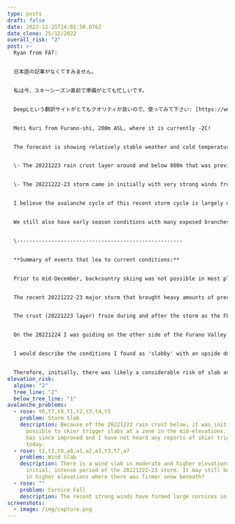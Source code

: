 ```yaml
---
type: posts
draft: false
date: 2022-12-25T14:01:50.076Z
date_clone: 25/12/2022
overall_risk: "2"
post: >-
  Ryan from FAT:


  日本語の記事がなくてすみません。


  私は今、スキーシーズン直前で準備がとても忙しいです。


  DeepLという翻訳サイトがとてもクオリティが良いので、使ってみて下さい: [https://www.deepl.com/translator](https://www.deepl.com/translator?fbclid=IwAR3Ern1iJ5xLbYLl8dmr5a7xm1T3Aiil5X5AF74PnBnAUAnxdh5J_2VfdHQ)


  Meri Kuri from Furano-shi, 200m ASL, where it is currently -2C!


  The forecast is showing relatively stable weather and cold temperatures until the evening of the 28th. I believe it is a logical assumption that the snow stability is now improving until the next storm cycle arrives. T﻿here is a rain crust around and below 800m that may still be reactive. The main 2 issues to look out for in regards to avalanches are:


  \- The 20221223 rain crust layer around and below 800m that was previously reactive may still be reactive in places.


  \-﻿ The 20221222-23 storm came in initially with very strong winds from the SE, loading the NW slopes, which is opposite situation to usual. 


  I﻿ believe the avalanche cycle of this recent storm cycle is largely over but it is still important to be cautious considering these strong SE storms are not common. Crazy rotors from these intense storms can create anomalous pockets of wind loading and areas of instability in surprising places.


  We still also have early season conditions with many exposed branches and hazards, and now, from the rain event, there are large frozen chunks of ice perched in trees and just below the fresh snow.. 


  \-﻿----------------------------------------------------


  **Summary of events that lea to current conditions:**


  P﻿rior to mid-December, backcountry skiing was not possible in most places due to lack of snow. Since then, much snow has fallen, often 10-20cm per day making for a good base. A record of the snowfall is best found on Furano ski area's [facebook page](https://www.facebook.com/furanoskiarea).


  The recent 20221222-23 major storm that brought heavy amounts of precipitation (85kmph was forecast) to central and especially E Hokkaido started warm with the FL around 800m with strong SE winds. During and after the rain event there was a high risk of loose wet avalanches until the top of the rain. Many large avalanches occurred in the steep terrain of the Yubari Mountains. 


  The crust (20221223 layer) froze during and after the storm as the FL dropped and precipitation became denser snow. Initially, on the 23rd, there were 20cm reactive storm slabs on the 20221223 rain crust at a zone in the mid-elevations, all aspects, that have since become more stable. During and after the storm it was easy to skier trigger. Now it appears they are not as reactive but certainly still something to be wary of when skiing in avalanche terrain. 


  O﻿n the 20221224 I was guiding on the other side of the Furano Valley to the North in the higher elevation Tokachi Mountains of Daisetsuzan National Park. I spent much of my day around 1000m in a sheltered area. The 20221213 rain crust did not exist here, rather a dense wind packed layer, denser than the underlying snow making it difficult to ski in places. On the loaded NW aspect, this transition to lighter snow was deeper down making for better skiing conditions. 


  I﻿ would describe the conditions I found as 'slabby' with an upside down density profile. I saw little evidence of propagation at that elevation so it was not concerning at all, i.e. it was bonding well to the layer of less dense rounds beneath. However, I can imagine that the risk of slab avalanches would have almost certainly been higher in the alpine on the now loaded NW aspects that are often the firm, wind-scoured aspect.


  Therefore, initially, there was likely a considerable risk of slab avalanches on those NW slopes. - I heard reports of shooting cracks in the mid-higher elevations.
elevation_risk:
  alpine: "2"
  tree_line: "2"
  below_tree_line: "1"
avalanche_problems:
  - rose: t6,t7,t8,t1,t2,t3,t4,t5
    problem: Storm Slab
    description: B﻿ecause of the 20221223 rain crust below, it was initially
      possible to skier trigger slabs at a zone in the mid-elevations. Stability
      has since improved and I have not heard any reports of skier triggering
      today.
  - rose: t1,t2,t8,a8,a1,a2,a3,t3,t7,a7
    problem: Wind Slab
    description: T﻿here is a wind slab in moderate and higher elevations from the
      initial, intense period of the 20221222-23 storm. It may still be reactive
      in higher elevations where there was firmer snow beneath?
  - rose: ""
    problem: Cornice Fall
    description: The recent strong winds have formed large cornices in places.
screenshots:
  - image: /img/capture.png
---
```

